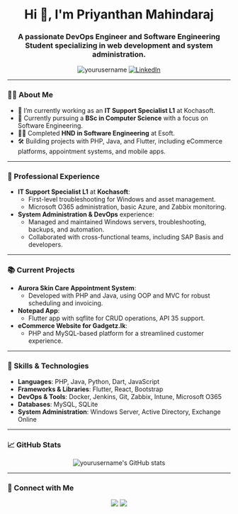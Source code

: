 <h1 align="center">Hi 👋, I'm Priyanthan Mahindaraj</h1>
<h3 align="center">A passionate DevOps Engineer and Software Engineering Student specializing in web development and system administration.</h3>

<p align="center">
  <img src="https://komarev.com/ghpvc/?PRIYAN00=yourusername&label=Profile%20views&color=0e75b6&style=flat" alt="yourusername" /> 
  <a href="https://www.linkedin.com/in/priyanthan00/" target="blank">
    <img src="https://img.shields.io/badge/-LinkedIn-blue?style=flat-square&logo=linkedin" alt="LinkedIn">
  </a>
</p>

---

### 👨‍💻 About Me
- 🔭 I’m currently working as an **IT Support Specialist L1** at Kochasoft.
- 🌱 Currently pursuing a **BSc in Computer Science** with a focus on Software Engineering.
- 👨‍🎓 Completed **HND in Software Engineering** at Esoft.
- 🛠 Building projects with PHP, Java, and Flutter, including eCommerce platforms, appointment systems, and mobile apps.

---

### 💼 Professional Experience
- **IT Support Specialist L1** at **Kochasoft**:
  - First-level troubleshooting for Windows and asset management.
  - Microsoft O365 administration, basic Azure, and Zabbix monitoring.
- **System Administration & DevOps** experience:
  - Managed and maintained Windows servers, troubleshooting, backups, and automation.
  - Collaborated with cross-functional teams, including SAP Basis and developers.

---

### 📚 Current Projects
- **Aurora Skin Care Appointment System**:
  - Developed with PHP and Java, using OOP and MVC for robust scheduling and invoicing.
- **Notepad App**:
  - Flutter app with sqflite for CRUD operations, API 35 support.
- **eCommerce Website for Gadgetz.lk**:
  - PHP and MySQL-based platform for a streamlined customer experience.

---

### 🚀 Skills & Technologies
- **Languages**: PHP, Java, Python, Dart, JavaScript
- **Frameworks & Libraries**: Flutter, React, Bootstrap
- **DevOps & Tools**: Docker, Jenkins, Git, Zabbix, Intune, Microsoft O365
- **Databases**: MySQL, SQLite
- **System Administration**: Windows Server, Active Directory, Exchange Online

---

### 📈 GitHub Stats
<p align="center">
  <img src="https://github-readme-stats.vercel.app/api?username=PRIYAN00&show_icons=true&theme=radical" alt="yourusername's GitHub stats"/>
</p>

---

### 🤝 Connect with Me
<p align="center">
  <a href="mailto:youremail@example.com"><img src="https://img.shields.io/badge/Email-D14836?style=flat-square&logo=gmail&logoColor=white"></a>
  <a href="https://www.linkedin.com/in/priyanthan00/"><img src="https://img.shields.io/badge/-LinkedIn-blue?style=flat-square&logo=linkedin"></a>
</p>
